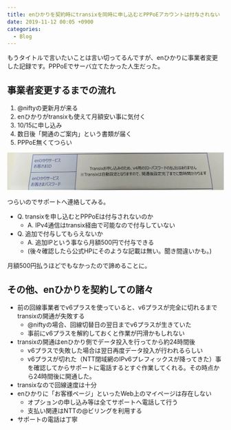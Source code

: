 ```yaml
---
title: enひかりを契約時にtransixを同時に申し込むとPPPoEアカウントは付与されない
date: 2019-11-12 00:05 +0900
categories:
  - Blog
---
```


もうタイトルで言いたいことは言い切ってるんですが、enひかりに事業者変更した記録です。PPPoEでサーバ立てたかった人生だった。

事業者変更するまでの流れ
---------------------

1. @niftyの更新月が来る
1. enひかりがtransixも使えて月額安い事に気付く
1. 10/15に申し込み
1. 数日後「開通のご案内」という書類が届く
1. PPPoE無くてつらい

![image](/assets/images/2019/en_hikari.png)

つらいのでサポートへ連絡してみる。

- Q. transixを申し込むとPPPoEは付与されないのか
    - A. IPv4通信はtransix経由で可能なので付与していない
- Q. 追加で付与してもらえないか
    - A. 追加IPという事なら月額500円で付与できる
    - (後々確認したら公式HPにそのような記載は無い。聞き間違いかも。)

月額500円払うほどでもなかったので諦めることに。


その他、enひかりを契約しての諸々
---------------------

- 前の回線事業者でv6プラスを使っていると、v6プラスが完全に切れるまでtransixの開通が失敗する
    - @niftyの場合、回線切替日の翌日までv6プラスが生きていた
    - 事前にv6プラスを解約しておくと作業が円滑かもしれない
- transixの開通はenひかり側でデータ投入を行ってから約24時間後
    - v6プラスで失敗した場合は翌日再度データ投入が行われるらしい
    - v6プラスが切れた（NTT閉域網のIPv6プレフィックスが降ってきた）事を確認してからサポートに電話するとすぐ作業してくれる。その時点から24時間後に開通した。
- transixなので回線速度は十分
- enひかりに「お客様ページ」といったWeb上のマイページは存在しない
    - オプションの申し込み等は全てサポートへ電話して行う
    - 支払い関連はNTTの@ビリングを利用する
- サポートの電話は丁寧
